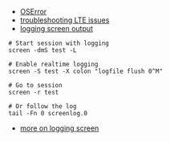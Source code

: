 * [OSError](https://forum.pycom.io/topic/6375/lte-modem-lockup-all-methods-throw-oserror-the-requested-operation-failed/9)
* [troubleshooting LTE issues](https://docs.pycom.io/tutorials/networks/lte/)
* [logging screen output](https://fvdm.com/code/howto-write-screen-output-to-a-log-file)
```
# Start session with logging
screen -dmS test -L

# Enable realtime logging
screen -S test -X colon "logfile flush 0^M"

# Go to session
screen -r test

# Or follow the log
tail -Fn 0 screenlog.0
```
* [more on logging screen](https://unix.stackexchange.com/questions/416144/how-to-run-gnu-screen-in-detached-mode-over-serial-console-and-save-output)
